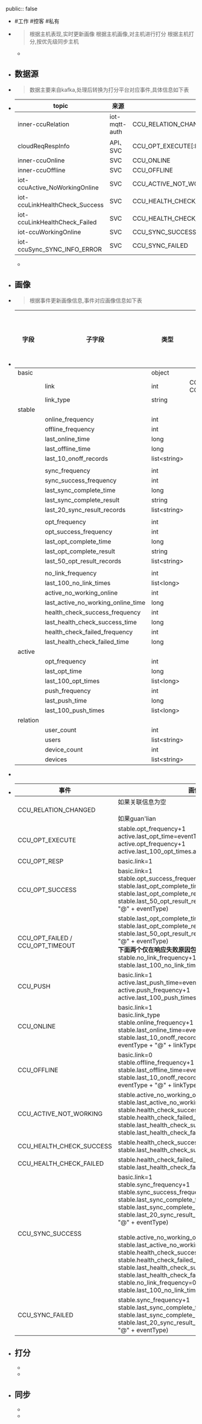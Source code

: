 public:: false

- #工作 #控客 #私有

- > 根据主机表现,实时更新画像
  根据主机画像,对主机进行打分
  根据主机打分,按优先级同步主机
	-
	
- ## 数据源

- > 数据主要来自kafka,处理后转换为打分平台对应事件,具体信息如下表

- |topic|来源|事件|
  |--|--|--|
  |inner-ccuRelation|iot-mqtt-auth|CCU_RELATION_CHANGED|
  |cloudReqRespInfo|API、SVC|CCU_OPT_EXECUTE[:br]CCU_OPT_RESP[:br]CCU_OPT_SUCCESS[:br]CCU_OPT_FAILED[:br]CCU_OPT_TIMEOUT|
  |inner-ccuOnline|SVC|CCU_ONLINE|
  |inner-ccuOffline|SVC|CCU_OFFLINE|
  |iot-ccuActive_NoWorkingOnline|SVC|CCU_ACTIVE_NOT_WORKING|
  |iot-ccuLinkHealthCheck_Success|SVC|CCU_HEALTH_CHECK_SUCCESS|
  |iot-ccuLinkHealthCheck_Failed|SVC|CCU_HEALTH_CHECK_FAILED|
  |iot-ccuWorkingOnline|SVC|CCU_SYNC_SUCCESS|
  |iot-ccuSync_SYNC_INFO_ERROR|SVC|CCU_SYNC_FAILED|
  -
  
- ## 画像

- > 根据事件更新画像信息,事件对应画像信息如下表

- | 字段     | 子字段                             | 类型          | 对应事件                   | 事件对应操作 |
  | -------- | ---------------------------------- | ------------- | -------------------------- | ------------ |
  | basic    |                                    | object        |                            |              |
  |          | link                               | int           | CCU_ONLINE<br />CCU_ONLINE |              |
  |          | link_type                          | string        |                            |              |
  | stable   |                                    |               |                            |              |
  |          | online_frequency                   | int           |                            |              |
  |          | offline_frequency                  | int           |                            |              |
  |          | last_online_time                   | long          |                            |              |
  |          | last_offline_time                  | long          |                            |              |
  |          | last_10_onoff_records              | list\<string> |                            |              |
  |          |                                    |               |                            |              |
  |          | sync_frequency                     | int           |                            |              |
  |          | sync_success_frequency             | int           |                            |              |
  |          | last_sync_complete_time            | long          |                            |              |
  |          | last_sync_complete_result          | string        |                            |              |
  |          | last_20_sync_result_records        | list\<string> |                            |              |
  |          |                                    |               |                            |              |
  |          | opt_frequency                      | int           |                            |              |
  |          | opt_success_frequency              | int           |                            |              |
  |          | last_opt_complete_time             | long          |                            |              |
  |          | last_opt_complete_result           | string        |                            |              |
  |          | last_50_opt_result_records         | list\<string> |                            |              |
  |          |                                    |               |                            |              |
  |          | no_link_frequency                  | int           |                            |              |
  |          | last_100_no_link_times             | list\<long>   |                            |              |
  |          | active_no_working_online           | int           |                            |              |
  |          | last_active_no_working_online_time | long          |                            |              |
  |          | health_check_success_frequency     | int           |                            |              |
  |          | last_health_check_success_time     | long          |                            |              |
  |          | health_check_failed_frequency      | int           |                            |              |
  |          | last_health_check_failed_time      | long          |                            |              |
  | active   |                                    |               |                            |              |
  |          | opt_frequency                      | int           |                            |              |
  |          | last_opt_time                      | long          |                            |              |
  |          | last_100_opt_times                 | list\<long>   |                            |              |
  |          | push_frequency                     | int           |                            |              |
  |          | last_push_time                     | long          |                            |              |
  |          | last_100_push_times                | list\<long>   |                            |              |
  | relation |                                    |               |                            |              |
  |          | user_count                         | int           |                            |              |
  |          | users                              | list\<string> |                            |              |
  |          | device_count                       | int           |                            |              |
  |          | devices                            | list\<string> |                            |              |

  

- 

- |事件|画像|
  |----|----|
  |CCU_RELATION_CHANGED|如果关联信息为空<br /><br />如果guan'lian|
  |CCU_OPT_EXECUTE|stable.opt_frequency+1<br />active.last_opt_time=eventTime<br />active.opt_frequency+1<br />active.last_100_opt_times.add(eventTime)|
  |CCU_OPT_RESP|basic.link=1|
  |CCU_OPT_SUCCESS|basic.link=1<br />stable.opt_success_frequency+1<br />stable.last_opt_complete_time=eventTime<br />stable.last_opt_complete_result=eventType<br />stable.last_50_opt_result_records.add(eventTime + "@" + eventType)|
  |CCU_OPT_FAILED / CCU_OPT_TIMEOUT|stable.last_opt_complete_time=eventTime<br />stable.last_opt_complete_result=eventType<br />stable.last_50_opt_result_records.add(eventTime + "@" + eventType)<br />**下面两个仅在响应失败原因包含no link to时才变化**<br />stable.no_link_frequency+1<br />stable.last_100_no_link_times.add(eventTime)|
  |CCU_PUSH|basic.link=1<br />active.last_push_time=eventTime<br />active.push_frequency+1<br />active.last_100_push_times.add(eventTime)|
  |CCU_ONLINE|basic.link=1<br />basic.link_type<br />stable.online_frequency+1<br />stable.last_online_time=eventTime<br />stable.last_10_onoff_records.add(eventTime + "@" + eventType + "@" + linkType)|
  |CCU_OFFLINE|basic.link=0<br />stable.offline_frequency+1<br />stable.last_offline_time=eventTime<br />stable.last_10_onoff_records.add(eventTime + "@" + eventType + "@" + linkType)|
  |CCU_ACTIVE_NOT_WORKING|stable.active_no_working_online+1<br />stable.last_active_no_working_online_time=eventTime<br />stable.health_check_success_frequency=null<br />stable.health_check_failed_frequency=null<br />stable.last_health_check_success_time=null<br />stable.last_health_check_failed_time=null|
  |CCU_HEALTH_CHECK_SUCCESS|stable.health_check_success_frequency+1<br />stable.last_health_check_success_time=eventTime|
  |CCU_HEALTH_CHECK_FAILED|stable.health_check_failed_frequency+1<br />stable.last_health_check_failed_time=eventTime|
  |CCU_SYNC_SUCCESS|basic.link=1<br />stable.sync_frequency+1<br />stable.sync_success_frequency+1<br />stable.last_sync_complete_time=eventTime<br />stable.last_sync_complete_result=eventType<br />stable.last_20_sync_result_records.add(eventTime + "@" + eventType)<br /><br />stable.active_no_working_online=0<br />stable.last_active_no_working_online_time=null<br />stable.health_check_success_frequency=null<br />stable.health_check_failed_frequency=null<br />stable.last_health_check_success_time=null<br />stable.last_health_check_failed_time=null<br />stable.no_link_frequency=0<br />stable.last_100_no_link_times=[]|
  |CCU_SYNC_FAILED|stable.sync_frequency+1<br />stable.last_sync_complete_time=eventTime<br />stable.last_sync_complete_result=eventType<br />stable.last_20_sync_result_records.add(eventTime + "@" + eventType)|
- ## 打分
  -
  -
- ## 同步
  -
  -